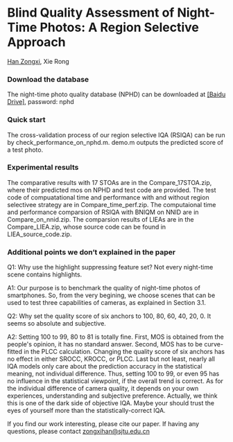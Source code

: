 # Blind Quality Assessment of Night-Time Photos: A Region Selective Approach
[Han Zongxi](https://github.com/hanzongxi/), Xie Rong

### Download the database

The night-time photo quality database (NPHD) can be downloaded at [[Baidu Drive]](https://pan.baidu.com/s/1eXZ_31c0O8NoXG0ONJ_tzQ),  password: nphd


### Quick start

The cross-validation process of our region selective IQA (RSIQA) can be run by check_performance_on_nphd.m. demo.m outputs the predicted score of a test photo.

### Experimental results 

The comparative results with 17 STOAs are in the Compare_17STOA.zip, where their predicted mos on NPHD and test code are provided. The test code of compuatational time and performance with and without region selectivee strategy are in Compare_time_perf.zip. The computaional time and performance comparsion of RSIQA with BNIQM on NNID are in Compare_on_nnid.zip.
The comparsion results of LIEAs are in the Compare_LIEA.zip, whose source code can be found in LIEA_source_code.zip.

### Additional points we don‘t explained in the paper
Q1: Why use the highlight suppressing feature set? Not every night-time scene contains highlights.


A1: Our purpose is to benchmark the quality of night-time photos of smartphones. So, from the very begining, we 
choose scenes that can be used to test three capabilities of cameras, as explained in Section 3.1.

Q2: Why set the quality score of six anchors to 100, 80, 60, 40, 20, 0. It seems so absolute and subjective.


A2: Setting 100 to 99, 80 to 81 is totally fine. First, MOS is obtained from the people's opinion, it has no standard answer.
Second, MOS has to be curve-fitted in the PLCC calculation. Changing the quality score of six anchors has no effect in either 
SROCC, KROCC, or PLCC. Last but not least, nearly all IQA models only care about the prediction accuracy in the statistical meaning, not 
individual difference. Thus, setting 100 to 99, or even 95 has no influence in the statistical viewpoint, if the overall trend is correct. As for the individual difference of camera quality, it depends on your own experiences, understanding and subjective preference. Actually, we think this is one of the dark side of objective IQA. Maybe your should trust the eyes of yourself more than the statistically-correct IQA.

If you find our work interesting, please cite our paper. If having any questions, please contact zongxihan@sjtu.edu.cn
